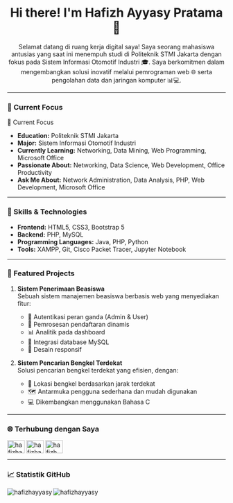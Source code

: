 <h1 align="center">Hi there! I'm Hafizh Ayyasy Pratama 👋</h1>

<p align="center">Selamat datang di ruang kerja digital saya! Saya seorang mahasiswa antusias yang saat ini menempuh studi di Politeknik STMI Jakarta dengan fokus pada Sistem Informasi Otomotif Industri 🎓. Saya berkomitmen dalam mengembangkan solusi inovatif melalui pemrograman web 🌐 serta pengolahan data dan jaringan komputer 📊💻.</p>

---

### 🎯 Current Focus

🎯 Current Focus
- **Education:** Politeknik STMI Jakarta
- **Major:** Sistem Informasi Otomotif Industri
- **Currently Learning:** Networking, Data Mining, Web Programming, Microsoft Office
- **Passionate About:** Networking, Data Science, Web Development, Office Productivity
- **Ask Me About:** Network Administration, Data Analysis, PHP, Web Development, Microsoft Office

---

### 💼 Skills & Technologies

- **Frontend:** HTML5, CSS3, Bootstrap 5  
- **Backend:** PHP, MySQL  
- **Programming Languages:** Java, PHP, Python  
- **Tools:** XAMPP, Git, Cisco Packet Tracer, Jupyter Notebook  

---

### 🚀 Featured Projects

1. **Sistem Penerimaan Beasiswa**  
   Sebuah sistem manajemen beasiswa berbasis web yang menyediakan fitur:  
   - 🔐 Autentikasi peran ganda (Admin & User)  
   - 📝 Pemrosesan pendaftaran dinamis  
   - 📊 Analitik pada dashboard  
   - 💾 Integrasi database MySQL  
   - 🎯 Desain responsif  

2. **Sistem Pencarian Bengkel Terdekat**  
   Solusi pencarian bengkel terdekat yang efisien, dengan:  
   - 📍 Lokasi bengkel berdasarkan jarak terdekat  
   - 🗺️ Antarmuka pengguna sederhana dan mudah digunakan  
   - 💻 Dikembangkan menggunakan Bahasa C  

---

### 🌐 Terhubung dengan Saya
<a href="https://www.linkedin.com/in/hafizh-ayyasy-pratama" target="blank"><img align="center" src="https://cdn.jsdelivr.net/npm/simple-icons@3.0.1/icons/linkedin.svg" alt="hafizhayyasy" height="30" width="40" /></a>
<a href="https://www.instagram.com/hafizhpratam_/" target="blank"><img align="center" src="https://cdn.jsdelivr.net/npm/simple-icons@3.0.1/icons/instagram.svg" alt="hafizhayyasy" height="30" width="40" /></a>
<a href="https://www.youtube.com/@hafizhayyasypratama8530" target="blank"><img align="center" src="https://cdn.jsdelivr.net/npm/simple-icons@3.0.1/icons/youtube.svg" alt="hafizh ayyasy" height="30" width="40" /></a>

---

### 📈 Statistik GitHub
<p><img align="left" src="https://github-readme-stats.vercel.app/api/top-langs?username=Hafizhayyasypratama04&show_icons=true&locale=id&layout=compact" alt="hafizhayyasy" /></p>
<p>&nbsp;<img align="left" src="https://github-readme-stats.vercel.app/api?username=Hafizhayyasypratama04&show_icons=true&locale=id" alt="hafizhayyasy" /></p>
